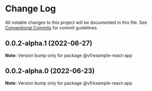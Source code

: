# Change Log

All notable changes to this project will be documented in this file.
See [Conventional Commits](https://conventionalcommits.org) for commit guidelines.

## 0.0.2-alpha.1 (2022-06-27)

**Note:** Version bump only for package @vf/example-react-app





## 0.0.2-alpha.0 (2022-06-23)

**Note:** Version bump only for package @vf/example-react-app
